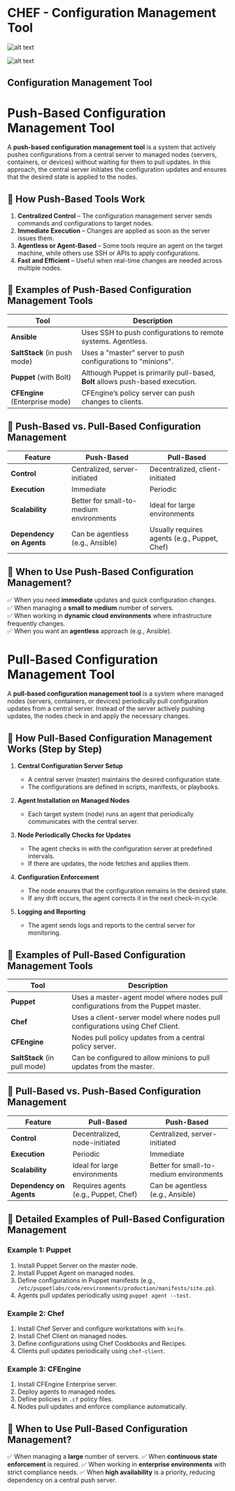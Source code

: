 # CHEF - Configuration Management Tool

![alt text](image.png)

![alt text](image-1.png)

## Configuration Management Tool

# Push-Based Configuration Management Tool

A **push-based configuration management tool** is a system that actively pushes configurations from a central server to managed nodes (servers, containers, or devices) without waiting for them to pull updates. In this approach, the central server initiates the configuration updates and ensures that the desired state is applied to the nodes.

## 🔹 How Push-Based Tools Work

1. **Centralized Control** – The configuration management server sends commands and configurations to target nodes.
2. **Immediate Execution** – Changes are applied as soon as the server issues them.
3. **Agentless or Agent-Based** – Some tools require an agent on the target machine, while others use SSH or APIs to apply configurations.
4. **Fast and Efficient** – Useful when real-time changes are needed across multiple nodes.

## 🔹 Examples of Push-Based Configuration Management Tools

| Tool                           | Description                                                                    |
| ------------------------------ | ------------------------------------------------------------------------------ |
| **Ansible**                    | Uses SSH to push configurations to remote systems. Agentless.                  |
| **SaltStack** (in push mode)   | Uses a "master" server to push configurations to "minions".                    |
| **Puppet** (with Bolt)         | Although Puppet is primarily pull-based, **Bolt** allows push-based execution. |
| **CFEngine** (Enterprise mode) | CFEngine’s policy server can push changes to clients.                          |

## 🔹 Push-Based vs. Pull-Based Configuration Management

| Feature                  | Push-Based                              | Pull-Based                                   |
| ------------------------ | --------------------------------------- | -------------------------------------------- |
| **Control**              | Centralized, server-initiated           | Decentralized, client-initiated              |
| **Execution**            | Immediate                               | Periodic                                     |
| **Scalability**          | Better for small-to-medium environments | Ideal for large environments                 |
| **Dependency on Agents** | Can be agentless (e.g., Ansible)        | Usually requires agents (e.g., Puppet, Chef) |

## 🔹 When to Use Push-Based Configuration Management?

✅ When you need **immediate** updates and quick configuration changes.  
✅ When managing a **small to medium** number of servers.  
✅ When working in **dynamic cloud environments** where infrastructure frequently changes.  
✅ When you want an **agentless** approach (e.g., Ansible).

#

# Pull-Based Configuration Management Tool

A **pull-based configuration management tool** is a system where managed nodes (servers, containers, or devices) periodically pull configuration updates from a central server. Instead of the server actively pushing updates, the nodes check in and apply the necessary changes.

## 🔹 How Pull-Based Configuration Management Works (Step by Step)

1. **Central Configuration Server Setup**

   - A central server (master) maintains the desired configuration state.
   - The configurations are defined in scripts, manifests, or playbooks.

2. **Agent Installation on Managed Nodes**

   - Each target system (node) runs an agent that periodically communicates with the central server.

3. **Node Periodically Checks for Updates**

   - The agent checks in with the configuration server at predefined intervals.
   - If there are updates, the node fetches and applies them.

4. **Configuration Enforcement**

   - The node ensures that the configuration remains in the desired state.
   - If any drift occurs, the agent corrects it in the next check-in cycle.

5. **Logging and Reporting**
   - The agent sends logs and reports to the central server for monitoring.

## 🔹 Examples of Pull-Based Configuration Management Tools

| Tool                         | Description                                                                       |
| ---------------------------- | --------------------------------------------------------------------------------- |
| **Puppet**                   | Uses a master-agent model where nodes pull configurations from the Puppet master. |
| **Chef**                     | Uses a client-server model where nodes pull configurations using Chef Client.     |
| **CFEngine**                 | Nodes pull policy updates from a central policy server.                           |
| **SaltStack** (in pull mode) | Can be configured to allow minions to pull updates from the master.               |

## 🔹 Pull-Based vs. Push-Based Configuration Management

| Feature                  | Pull-Based                           | Push-Based                              |
| ------------------------ | ------------------------------------ | --------------------------------------- |
| **Control**              | Decentralized, node-initiated        | Centralized, server-initiated           |
| **Execution**            | Periodic                             | Immediate                               |
| **Scalability**          | Ideal for large environments         | Better for small-to-medium environments |
| **Dependency on Agents** | Requires agents (e.g., Puppet, Chef) | Can be agentless (e.g., Ansible)        |

## 🔹 Detailed Examples of Pull-Based Configuration Management

### Example 1: Puppet

1. Install Puppet Server on the master node.
2. Install Puppet Agent on managed nodes.
3. Define configurations in Puppet manifests (e.g., `/etc/puppetlabs/code/environments/production/manifests/site.pp`).
4. Agents pull updates periodically using `puppet agent --test`.

### Example 2: Chef

1. Install Chef Server and configure workstations with `knife`.
2. Install Chef Client on managed nodes.
3. Define configurations using Chef Cookbooks and Recipes.
4. Clients pull updates periodically using `chef-client`.

### Example 3: CFEngine

1. Install CFEngine Enterprise server.
2. Deploy agents to managed nodes.
3. Define policies in `.cf` policy files.
4. Nodes pull updates and enforce compliance automatically.

## 🔹 When to Use Pull-Based Configuration Management?

✅ When managing a **large** number of servers.
✅ When **continuous state enforcement** is required.
✅ When working in **enterprise environments** with strict compliance needs.
✅ When **high availability** is a priority, reducing dependency on a central push server.
